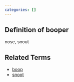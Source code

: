 ```yaml
---
categories: []
---
```

## Definition of booper

nose, snout

## Related Terms

- [boop](./boop)
- [snoot](./snoot)
